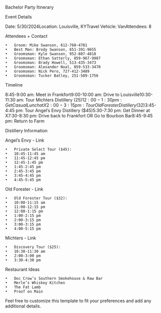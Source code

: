 Bachelor Party Itinerary

Event Details

Date: 5/30/2024Location: Louisville, KYTravel Vehicle: VanAttendees: 8

Attendees + Contact

	•	Groom: Mike Swanson, 612-760-4781
	•	Best Man: Brody Swanson, 651-391-9655
	•	Groomsman: Kyle Swanson, 952-807-4818
	•	Groomsman: Ethan Satterly, 859-967-9987
	•	Groomsman: Brady Howell, 513-435-3473
	•	Groomsman: Alexander Noal, 859-533-3470
	•	Groomsman: Nick Pero, 727-412-3489
	•	Groomsman: Tucker Batley, 251-589-1756

Timeline

8:45-9:00 am: Meet in Frankfort9:00-10:00 am: Drive to Louisville10:30-11:30 am: Tour Michters Distillery ($25)12:00-1:30 pm: Get Casual Lunch at X2:00-3:15 pm: Tour Old Forester Distillery ($32)3:45-4:45 pm: Tour Angel’s Envy Distillery ($45)5:30-7:30 pm: Get Dinner at X7:30-8:30 pm: Drive back to Frankfort OR Go to Bourbon Bar8:45-9:45 pm: Return to Farm

Distillery Information

Angel’s Envy - Link

	•	Private Select Tour ($45):
	•	10:45-11:45 am
	•	11:45-12:45 pm
	•	12:45-1:45 pm
	•	1:45-2:45 pm
	•	2:45-3:45 pm
	•	3:45-4:45 pm
	•	4:45-5:45 pm

Old Forester - Link

	•	Old Forester Tour ($32):
	•	10:00-11:15 am
	•	11:00-12:15 pm
	•	12:00-1:15 pm
	•	1:00-2:15 pm
	•	2:00-3:15 pm
	•	3:00-3:15 pm
	•	4:00-5:15 pm

Michters - Link

	•	Discovery Tour ($25):
	•	10:30-11:30 am
	•	2:00-3:00 pm
	•	3:30-4:30 pm

Restaurant Ideas

	•	Doc Crow’s Southern Smokehouse & Raw Bar
	•	Merle’s Whiskey Kitchen
	•	The Fat Lamb
	•	Proof on Main

Feel free to customize this template to fit your preferences and add any additional details.